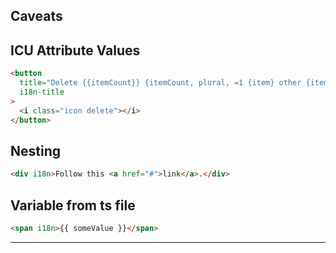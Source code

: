 ## Caveats

## ICU Attribute Values

```html
<button
  title="Delete {{itemCount}} {itemCount, plural, =1 {item} other {items}"
  i18n-title
>
  <i class="icon delete"></i>
</button>
```

## Nesting

```html
<div i18n>Follow this <a href="#">link</a>.</div>
```

## Variable from ts file

```html
<span i18n>{{ someValue }}</span>
```

---
